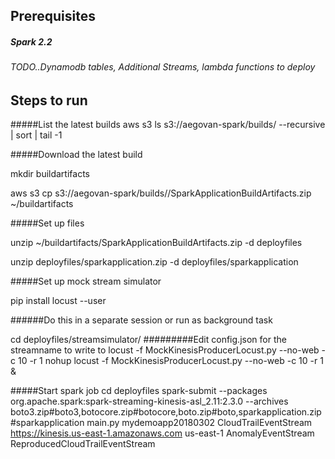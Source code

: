 ## Prerequisites
##### Spark 2.2
###### TODO..Dynamodb tables, Additional Streams, lambda functions to deploy

## Steps to run
#####List the latest builds
aws s3 ls s3://aegovan-spark/builds/ --recursive | sort | tail -1

#####Download the latest build

mkdir buildartifacts

aws s3 cp s3://aegovan-spark/builds/<path>/SparkApplicationBuildArtifacts.zip ~/buildartifacts

#####Set up files 

unzip ~/buildartifacts/SparkApplicationBuildArtifacts.zip -d deployfiles

unzip deployfiles/sparkapplication.zip -d deployfiles/sparkapplication

#####Set up mock stream simulator

pip install locust --user

######Do this in a separate session or run as background task

cd deployfiles/streamsimulator/
#########Edit config.json for the streamname to write to
locust -f MockKinesisProducerLocust.py --no-web -c 10 -r 1
nohup locust -f MockKinesisProducerLocust.py --no-web -c 10 -r 1 &

#####Start spark job
cd deployfiles
spark-submit  --packages org.apache.spark:spark-streaming-kinesis-asl_2.11:2.3.0 --archives boto3.zip#boto3,botocore.zip#botocore,boto.zip#boto,sparkapplication.zip#sparkapplication  main.py mydemoapp20180302 CloudTrailEventStream https://kinesis.us-east-1.amazonaws.com us-east-1 AnomalyEventStream ReproducedCloudTrailEventStream 

